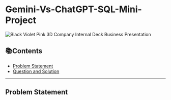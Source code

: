 # Gemini-Vs-ChatGPT-SQL-Mini-Project

![Black Violet Pink 3D Company Internal Deck Business Presentation](https://github.com/puliraghavi/Gemini-Vs-ChatGPT---SQL-Mini-Project/assets/119037510/553c4d26-fe2b-4f0b-bf07-77147ba39ae4)

## 📚Contents
- [Problem Statement](#problem-statement)
- [Question and Solution](#question-and-solution)

***
## Problem Statement

